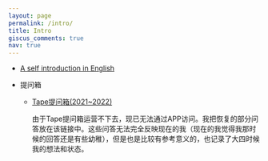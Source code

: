 ```yaml
---
layout: page
permalink: /intro/
title: Intro
giscus_comments: true
nav: true
---
```


- [A self introduction in English](/intro/aboutme)

- 提问箱

  - [Tape提问箱(2021~2022)](/intro/tape)

    由于Tape提问箱运营不下去，现已无法通过APP访问。我把恢复的部分问答放在该链接中。这些问答无法完全反映现在的我（现在的我觉得我那时候的回答还是有些幼稚），但是也是比较有参考意义的，也记录了大四时候我的想法和状态。